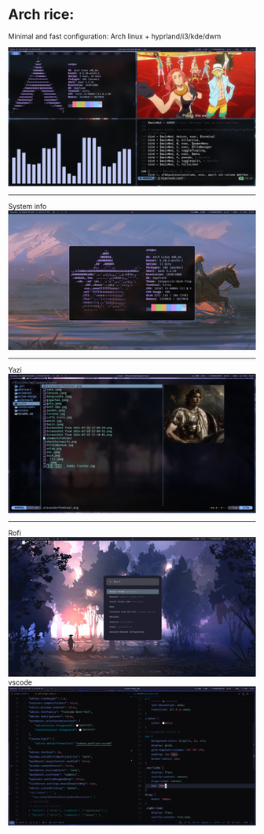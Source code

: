 # Arch rice:
Minimal and fast configuration: Arch linux + hyprland/i3/kde/dwm
<div style="text-align: center;">
  <img src="assets/onepiece.png" alt="op" />
</div>
<hr>
System info
<div style="text-align: center;">
  <img src="assets/neofetch.png" alt="neofetch" />
</div>
<hr>
Yazi
<div style="text-align: center;">
  <img src="assets/yazi.png" alt="yazishowcase" />
</div>
<hr>
Rofi
<div style="text-align: center;">
  <img src="assets/rofi.png" alt="rofi" />
</div>
vscode
<div style="text-align: center;">
  <img src="assets/code.png" alt="code" />
</div>
